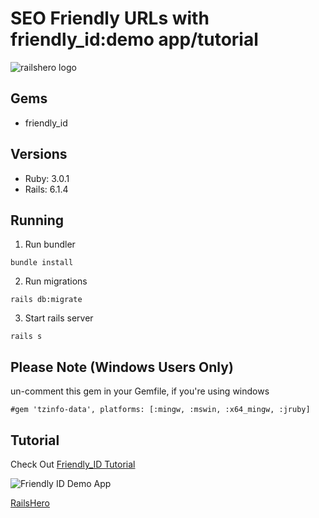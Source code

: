 # SEO Friendly URLs with friendly_id:demo app/tutorial
![railshero logo](https://railshero.pw/wp-content/uploads/2021/10/logo-small.png "railshero logo")
## Gems
* friendly_id

## Versions
* Ruby: 3.0.1
* Rails:  6.1.4


## Running
1. Run bundler
```
bundle install
```
2. Run migrations
```
rails db:migrate
```
3. Start rails server
```
rails s
```

## Please Note (Windows Users Only)
un-comment this gem in your Gemfile, if you're using windows
```
#gem 'tzinfo-data', platforms: [:mingw, :mswin, :x64_mingw, :jruby]
```

## Tutorial

Check Out [Friendly_ID Tutorial](https://railshero.pw/416/seo-friendly-urls-with-friendly_id)

![Friendly ID Demo App](https://railshero.pw/wp-content/uploads/2021/10/friendly-demo-app.png "friendly id tutorial")

[RailsHero](https://railshero.pw)